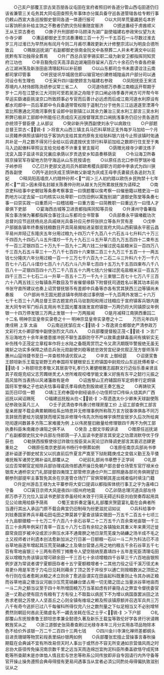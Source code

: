 <!-- { "loadSidebar": true } -->
　　○己亥户部覆王崇古吴百朋各议屯田在宣府者照旧听各道分管山西屯田道仍归该省兼管三关屯务其大同屯田查照先年事体亦分属兵备守巡各道管辖各给专敕行事仍敕山西宣大各巡按御史督同各道一体遵行报可
　　○以大同旱荒量蠲民屯本折以客饷积余补给主饷之不敷者仍酌灾伤轻重随宜赈济
　　○颁送番经于虏酋顺义王从王崇古奏也
　　○庚子升刑部郎中马顾泽为湖广副使福建右参政宋仪望为太仆寺少卿
　　○漕运都御史王宗沭奏漕粮三百一十万一千五百石一斗尽数过淮去岁三月过淮已为早然尚有闰月今则二月甫尽漕政更新大计修整宗沭以为明良合德所致云
　　○赐故巡抚湖广右副都御史徐南金阮文中各祭葬二人并未考满文中以前抚黔有军功独得全葬焉
　　○升广西总兵官李锡实职二级为新安卫都指挥同知赏府江功也
　　○辛丑豁免应天高淳县边湖淹田存留米八百六十余石仍令查各府豪占江湖洲荡及新涨田亩清理起科以补前额
　　○以山东都司佥书未嘉谟诠注云南都司掌印管事
　　○听民徙巩华城居住即以输官地价建修城隍庙并户部分司以通河设仓有生理也
　　○壬寅升四川副使顾言为福建右参政
　　○凤阳抚臣王宋沭荐境内人材侍郎陈尧绩参议常三省二人
　　○河道侍郎万恭奏江南粮运开帮期于岁十二月在江楚长江大河则可至若吴浙之舟阻于京口闸必待季春开闸方可开帮今年早运实繇诸臣挑浚京口所致顾事必专官而后善计必远虑而后成江南河道水利原设有都水司郎中一员后革郎中令兵备道带管权阻于遥制力分于他务三江运道遂至湮滞今宜比照惠通北河南河事例复设郎中驻劄镇江以其余力兼治三吴水利工部言三吴水利积弊已极非工部郎中所能任已责成应天巡按督理其京口闸挑浅事务仍旧分责各道而亦统领于督臣便  上从部议
　　○癸卯新升狭西副使刘永宁以病致仕
　　○户部题总督王崇古＜锍-釒＞将宣大山西三镇主兵马匹料草除正支外每岁马加给一个月以资餧养俱照该镇时估于客饷内支给其宣府原有支给贴料银六钱今止照该镇时佑通共补足一月之数不得另行全给以后调遣按伏支领行料草前加给之数即行住支至于夷马入边起俵料草照议支给兑给者不许重复冒支报可
　　○荫赠光禄寺少卿沈炼子沈衮入国子监读书衮兄襄应承荫以岁贡选安乡知县奏移荫衮
　　○令沿海卫所春班京操官军存留地方防守海运从山东抚按请也
　　○以原任古北口参将罗瑞补墙子岭参将
　　○乙巳升吏部文选司员外郎欧希稷兵部职方司郎中李承式为四川狭西各副使
　　○丙午追封庆成王慎钟故父新堤为庆成王母李氏妻裴氏各追封为王妃
　　○释凤阳高墙庶人约踖仲孙邦＜艹闾＞三人初约踖以欧伤乡民拘禁十七年邦＜艹闾＞因未得名封越关陈奏仲孙附从越关为兄所累故抚按为请释之
　　○南京吏科给事中史朝铉等条奏考察事宜一曰慎题覆以俟考察一曰催册籍以稽吏治一曰酌地方以定去留一曰均核实以处卑职一曰饬旧例以寓旌别湖广道御史陈堂等条奏七事一曰崇实政一曰重质问一曰稽钱粮一曰重方面一曰简教职一曰重远方一曰惜人才章俱下吏部
　　○宴海西古城等卫进贡都指挥同知等员役
　　○升涿州守备署指挥佥事汤悌为署都指挥佥事铨注山东都司佥书管事
　　○兵部奏永平镇堵截功次总督刘应节巡抚杨兆总兵戚继光兵备孙应元参将张拱立等各升赏有差
　　○戊申户部据各镇年终奏报钱粮数目开具简易揭帖进呈御览宣府大同山西蓟镇永平密云昌平易州井陉辽东隆庆五年分用过粮九十四万六千九百八十六石五斗七升料六十万三千四百九十四石八斗五升煤炒一千九十九石三斗五升草六百九万五百四十二束布五千一百三疋银四百二十万九千一百九十二两六钱二分催过民屯盐粮米豆一百四万八千三百九石五斗草三十一万八千七百四十六束银二百三十九万三千五百一十一两五钱七分隆庆六年分用过粮一百一十三万七千六百九十二石二斗三升料六十万一千六百七十八石八斗煤炒七百八十八石六斗八升草七百四十五万九千五百四束布八千八百八十一疋银四百四十六万二千八百五十六两七钱六分催过民屯盐粮米豆一百五万四千三百二十七石二斗一升草一百五十二万一千九十三束银二百七十七万八千三百六十八两五钱三分每镇各开数目及节省催督缘繇下附督抚司道姓名以著其功本前尚书张守直所建议也奏上诏赏督抚银币有差郎中兵备等亦各有赏其狭西三边等镇尚未奏报
　　○户部尚书王国光题该镇年例除收过事例银一千九百两外发银二十六万七千七百三十八两总督王崇古题宣府兵马驻劄阳和用过钱粮应于宣府镇客兵银内拨发大同专听军门标兵支用尚书王国光覆准拨发宣府镇银一万两仍将大同镇原议年例银一十四万停发银三万两止发银一十一万两报闻
　　○是月减释江南狭西重囚二十二名
明神宗显皇帝实录卷之十一
明神宗显皇帝实录卷之十二
　　万历元年四月庚戌朔  上享  太庙
　　○云南巡抚邹应龙＜锍-釒＞荐逸贤佥都御史严清参政万文彩行太仆卿邵惟中副使张烈文凡四人
　　○兵部覆提督殷正茂＜锍-釒＞言广东沿海地方十余年来倭患接冲民不聊生盖繇防守不严以致乘虗肆毒虽间有擒斩实无补伤残今正茂定立章程率作将士水陆之备既周赏罚之令又肃汛期既毕警报绝无虽无擒斩之功实多保障之绩总兵张元勋副使刘稳等摅忠效劳宜纪录优叙正茂方督师荡平惠州山寇待捷书至日一并查核特请优叙从之
　　○辛亥  上御经筵
　　○诏褒奖鲁王颐坦新乐王载玺钜野王府奉国将军健根安丘王府镇国中尉观烄山东巡抚傅希挚＜锍-釒＞称颐坦忠孝敬义其居丧守礼孝行久著健根雅志超群文行迈俗乐善亲贤且其子观熰克绍父志芳躅继羙尤人世所难观咬嗜学能文重义好施有东平之懿行元振之高风皆所当表扬以风诸藩故有是命
　　○诏旌黎山王府辅国将军定炯孝行定炯镇国将军誉棅之子也幼夫怙事母霍氏孝母病危割股故岷王奏乞旌之
　　○再铸钦天监历日印信一颗
　　○靖江王府奉国中尉经谕杀小功侄邦廿□传纵火烧其庐广西巡抚以闻诏赐死
　　○福建巡抚殷从俭＜锍-釒＞荐遗逸太仆少卿朱天球副使陈纪参政张英凡三人
　　○壬子武清伯李伟奏讨修理房屋工价  上诏工部查例工部言皇亲房屋不载会典累朝赐给系出特恩并无修理事例所称陈万言方锐事体俱各不同万言辞居而更给方锐屋狭而增买皆非修理今伟先次所给楝宇焕然安居岁久后次所给爽垲闳邃间数甚多方陈二家难援为例  上以伟房屋旧敝量给修理银四千两不为例工部执奏科臣朱南雍亦谏阻之俱不从
　　○癸丑  上御文华殿讲读
　　○赠原任巡抚湖广右副都御史阮文中兵部左侍郎荫一子入监读书吏部言其安定之功潜消默夺优于俘获也
　　○勒狭西按察使徐愆祚致仕按臣吴从宪论愆祚降调吏部言其衰迟恣肆更重处之
　　○赐原任南京吏部尚书杨行中祭葬如例
　　○准原任南京兵部尚书李遂补谥遂子御史栻言父以抗直前后忤夏言严嵩至下狱削籍庚戌之变倡义勤王及平倭难抚叛军诸劳乞赐补谥礼部覆从之
　　○祀前礼部尚书章懋于正学祠
　　○礼部议应否常朝官定规除兵部协理戎政侍郎遇开操日免朝户部总督仓场管东官厅禄米仓银库大通桥崇文门礼部提督四夷馆工部管修京通仓户刑二部照磨各部司务俱朔望日朝参刑部提牢主事暂免其余在京差管仓场厅厂官俱常朝其差出城者临时填注门籍
　　○升定州游击王禄为太平寨参将大安口提调以都指挥体统行事王之宇为喜峰口守备
　　○□寅日京师大风是夜四川叙州府地震
　　○乙卯荫总理河道兵部左侍郎万恭子万允位入监读书吏部言恭虽经纶未效于行简无碍近科臣刘伯爕奏荐起用具见公论故用给繇予荫焉
　　○蜀王宣折奏定藩礼礼部覆庆贺筵宴礼载在会典者所当遵行其出入承运门原不载会典宜仍旧制毋为纷更滋扰诏如议
　　○兵科给事中刘铉奏国家养兵半藉屯田屯田之弊莫甚宁夏查该镇实徵田一万五千二百五十七顷三十九亩额徵粮一十七万二千六百八十余石谷草二十二万五千六百余束地亩银一千三百三十余两年例采打青草一百五十八万七百有余较之各镇独处其重义年来黄河迁徙靡常良田岁被冲没或淤沙奔压水泽不通膏腴之地日渐荒芜废为硝鹻之场半成不毛之土又视师者计利遗本创法愈新加派之行日甚一日额粮一石以一斗二升为科法已不凉谷草地亩逐年增起其压荒芜硝鹻之土及墩台营堡占用之地约粮五千余石谷草五千七百有零地亩银三十三两有奇照丁摊撒令人望空赔纳至嘉靖四十五年差宪臣清理屯田反以增粮为务该镇议增可耕余田一千三百七十余顷增粮四千谷草三千六百地亩银照例岁遂为常说者谓宁夏额田存者十五宁夏额粮增者十二其他力役之征千溪万径尤未易更仆用是军苦于力屯日见耗则藉余丁顶之苦于并役岁以逋亡则按粮数派之顶田之令行则在伍者愈耗派粮之术立则余丁愈逃臣谓实在田亩起科既重则止令其办纳正粮而谷草地亩之徵当议河崩沙压荒芜硝鹻台堡占用一切无徵之田止当量派谷草地亩而一斗二升之额当议至于四十年所增田粮万万当革如虑有奸豪隐占之弊宜令督抚委官逐一丈勘必使有田方有粮有丁方有役上不取盈以病民下不为增以病国亟罢派田之法务求老弱之苏使人人坚首丘之心则全镇有维垣之赖及照该镇原额并召选军兵共三万八千有奇今逃折已过八千每催科所得仅完八分之数剂量之下似足相当又不必别增帑费然则朝廷何吝此无徵虗名不一蠲去坐耗在伍之士乎＜锍-釒＞下户部
　　○礼部覆山东抚按奏鲁王颐坦忠孝兼全懿德久著及新乐王载玺等敦伦好学各贤行状请赐敕旌奖从之
　　○浙江道御史张简奏查刷过光禄寺本年三月分实用各项品物除本色不给价外该银一万二千二百四十三两七钱
　　○四川金川寺演化禅师差都纲头目进贡珊瑚等物赏彩叚表里绢纱银两如例
　　○兵部覆张宏擅止营操事言春秋操期载在会典诚不宜有所改易但天时人事出于或然亦不容无所变通如京营值风雨之时总协大臣径传免操况南京数千里之远当天雨连绵岂宜拘泥科臣所奏盖欲恪守成宪体乾等所查颠末是亦体恤人情且宏与世忠等称系公同传放即非自专因请行内外守备等官开操止操务遵照会典毋得擅有更易间遇事当从宜者必湏公同酌处毋得偏执致滋别议从之

